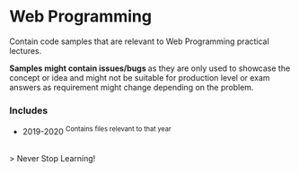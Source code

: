 # Web Programming
Contain code samples that are relevant to Web Programming practical lectures.

<b>Samples might contain issues/bugs </b> as they are only used to showcase the concept or idea and might not be suitable for production level or exam answers as requirement might change depending on the problem.

### Includes
- 2019-2020 <sup> Contains files relevant to that year</sup>


<br>
> Never Stop Learning!
